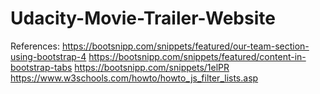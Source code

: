 # Udacity-Movie-Trailer-Website

References:
https://bootsnipp.com/snippets/featured/our-team-section-using-bootstrap-4
https://bootsnipp.com/snippets/featured/content-in-bootstrap-tabs
https://bootsnipp.com/snippets/1elPR
https://www.w3schools.com/howto/howto_js_filter_lists.asp
